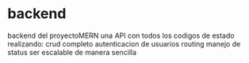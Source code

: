# backend
backend del proyectoMERN 
una API con todos los codigos de estado realizando:
crud completo
autenticacion de usuarios
routing
manejo de status
ser escalable de manera sencilla
